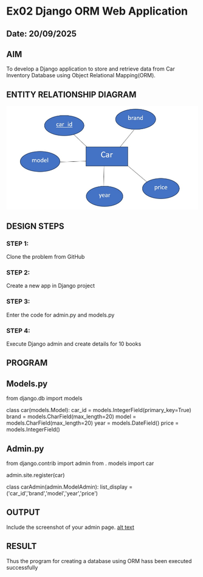 # Ex02 Django ORM Web Application
## Date: 20/09/2025

## AIM
To develop a Django application to store and retrieve data from Car Inventory Database using Object Relational Mapping(ORM).

## ENTITY RELATIONSHIP DIAGRAM

![alt text](<WhatsApp Image 2025-09-13 at 11.18.55_579b4714.jpg>)

## DESIGN STEPS

### STEP 1:
Clone the problem from GitHub

### STEP 2:
Create a new app in Django project

### STEP 3:
Enter the code for admin.py and models.py

### STEP 4:
Execute Django admin and create details for 10 books

## PROGRAM
## Models.py

from django.db import models

class car(models.Model):
    car_id = models.IntegerField(primary_key=True)
    brand = models.CharField(max_length=20)
    model = models.CharField(max_length=20)
    year = models.DateField()
    price = models.IntegerField()

## Admin.py

from django.contrib import admin
from . models import car

admin.site.register(car)

class carAdmin(admin.ModelAdmin):
  list_display = ('car_id','brand','model','year','price')


## OUTPUT

Include the screenshot of your admin page.
[alt text](image.png)

## RESULT
Thus the program for creating a database using ORM hass been executed successfully
